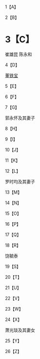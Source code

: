 1【A】

2【B】

# 3【C】 #

崔雄昆 陈永和 

4【D】

[董铁宝](https://github.com/fxjnb/fxjnb/blob/master/C/%E8%91%A3%E9%93%81%E5%AE%9D.md)

5【E】

6【F】

7【G】

郭永怀及其妻子

8【H】

9【I】

10【J】

11【K】

12【L】

罗时均及其妻子

13【M】

14【N】

15【O】

16【P】

17【Q】

18【R】

饶毓泰

19【S】

20【T】

21【U】

22【V】

23【W】

24【X】

萧光琰及其妻女

25【Y】

26【Z】
